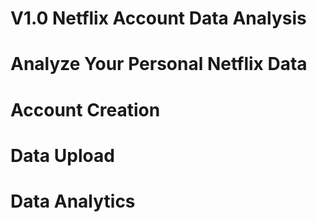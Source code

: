 # V1.0 Netflix Account Data Analysis
# Analyze Your Personal Netflix Data 
# Account Creation
# Data Upload
# Data Analytics
